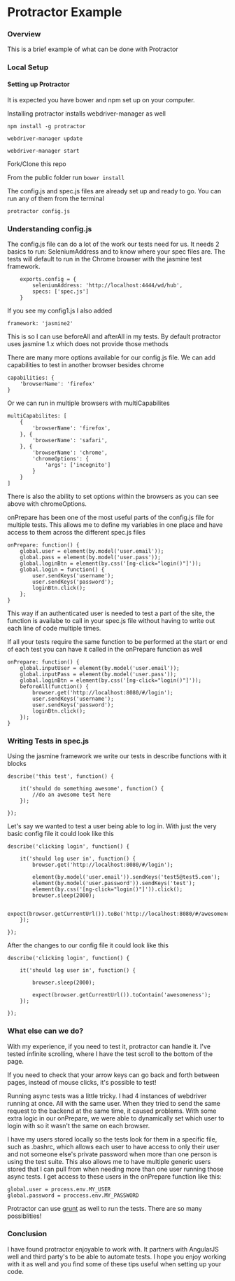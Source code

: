 # Protractor Example

### Overview
This is a brief example of what can be done with Protractor

### Local Setup

#### Setting up Protractor

It is expected you have bower and npm set up on your computer.

Installing protractor installs webdriver-manager as well

```npm install -g protractor```

```webdriver-manager update```

```webdriver-manager start```

Fork/Clone this repo


From the public folder run ```bower install```

The config.js and spec.js files are already set up and ready to go. You can run any of them from the terminal

```protractor config.js```

### Understanding config.js

The config.js file can do a lot of the work our tests need for us. 
It needs 2 basics to run: SeleniumAddress and to know where your spec files are.
The tests will default to run in the Chrome browser with the jasmine test framework.

    
        exports.config = {
            seleniumAddress: 'http://localhost:4444/wd/hub',
            specs: ['spec.js']
        }
    

If you see my config1.js I also added

    framework: 'jasmine2'

This is so I can use beforeAll and afterAll in my tests. By default protractor uses jasmine 1.x which does not provide those methods

There are many more options available for our config.js file. We can add capabilities to test in another browser besides chrome

    capabilities: {
        'browserName': 'firefox'
    }

Or we can run in multiple browsers with multiCapabilites

    multiCapabilites: [
        {
            'browserName': 'firefox',
        }, {
            'browserName': 'safari',
        }, {
            'browserName': 'chrome',
            'chromeOptions': {
                'args': ['incognito']
            }
        }
    ]

There is also the ability to set options within the browsers as you can see above with chromeOptions.

onPrepare has been one of the most useful parts of the config.js file for multiple tests. This allows me to define my variables in one place and have access to them across the different spec.js files

    onPrepare: function() {
        global.user = element(by.model('user.email'));
        global.pass = element(by.model('user.pass'));
        global.loginBtn = element(by.css('[ng-click="login()"]'));
        global.login = function() {
            user.sendKeys('username');
            user.sendKeys('password');
            loginBtn.click();
        };
    }

This way if an authenticated user is needed to test a part of the site, the function is availabe to call in your spec.js file without having to write out each line of code multiple times.

If all your tests require the same function to be performed at the start or end of each test you can have it called in the onPrepare function as well

    onPrepare: function() {
        global.inputUser = element(by.model('user.email'));
        global.inputPass = element(by.model('user.pass'));
        global.loginBtn = element(by.css('[ng-click="login()"]'));
        beforeAll(function() {
            browser.get('http://localhost:8080/#/login');
            user.sendKeys('username');
            user.sendKeys('password');
            loginBtn.click();
        });
    }

### Writing Tests in spec.js

Using the jasmine framework we write our tests in describe functions with it blocks


    describe('this test', function() {

        it('should do something awesome', function() {
            //do an awesome test here
        });

    });

Let's say we wanted to test a user being able to log in. With just the very basic config file it could look like this

    describe('clicking login', function() {

        it('should log user in', function() {
            browser.get('http://localhost:8080/#/login');

            element(by.model('user.email')).sendKeys('test5@test5.com');
            element(by.model('user.password')).sendKeys('test');
            element(by.css('[ng-click="login()"]')).click();
            browser.sleep(2000);

            expect(browser.getCurrentUrl()).toBe('http://localhost:8080/#/awesomeness');
        });

    });

After the changes to our config file it could look like this

    describe('clicking login', function() {

        it('should log user in', function() {

            browser.sleep(2000);

            expect(browser.getCurrentUrl()).toContain('awesomeness');
        });

    });

### What else can we do?

With my experience, if you need to test it, protractor can handle it. I've tested infinite scrolling, where I have the test scroll to the bottom of the page.

If you need to check that your arrow keys can go back and forth between pages, instead of mouse clicks, it's possible to test!

Running async tests was a little tricky. I had 4 instances of webdriver running at once. All with the same user. When they tried to send the same request to the backend at the same time, it caused problems. With some extra logic in our onPrepare, we were able to dynamically set which user to login with so it wasn't the same on each browser.

I have my users stored locally so the tests look for them in a specific file, such as .bashrc, which allows each user to have access to only their user and not someone else's private password when more than one person is using the test suite. This also allows me to have multiple generic users stored that I can pull from when needing more than one user running those async tests.
I get access to these users in the onPrepare function like this:

    global.user = process.env.MY_USER
    global.password = proccess.env.MY_PASSWORD


Protractor can use [grunt](https://www.npmjs.com/package/grunt-protractor-runner) as well to run the tests. There are so many possiblities!

### Conclusion

I have found protractor enjoyable to work with. It partners with AngularJS well and third party's to be able to automate tests.
I hope you enjoy working with it as well and you find some of these tips useful when setting up your code.







